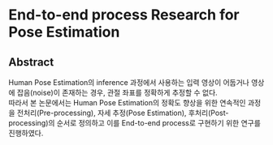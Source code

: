 # End-to-end process Research for Pose Estimation  

## Abstract  
Human Pose Estimation의 inference 과정에서 사용하는 입력 영상이 어둡거나 영상에 잡음(noise)이 존재하는 경우, 관절 좌표를 정확하게 추정할 수 없다.  
따라서 본 논문에서는 Human Pose Estimation의 정확도 향상을 위한 연속적인 과정을 전처리(Pre-processing), 자세 추정(Pose Estimation), 후처리(Post-processing)의 순서로 정의하고 이를 End-to-end process로 구현하기 위한 연구를 진행하였다.



